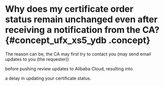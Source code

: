 # Why does my certificate order status remain unchanged even after receiving a notification from the CA? {#concept_ufx_xs5_ydb .concept}

The reason can be, the CA may first try to contact you \(may send email updates to you \(the requester\)\)

before pushing review updates to Alibaba Cloud, resulting into

a delay in updating your certificate status.

